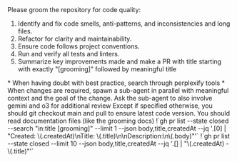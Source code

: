 <instructions>
Please groom the repository for code quality:

1. Identify and fix code smells, anti-patterns, and inconsistencies and long files.
2. Refactor for clarity and maintainability.
3. Ensure code follows project conventions.
4. Run and verify all tests and linters.
5. Summarize key improvements made and make a PR with title starting with exactly "[grooming]" followed by meaningful title
</instructions>

<important>
* When having doubt with best practice, search through perplexify tools
* When changes are required, spawn a sub-agent in parallel with meaningful context and the goal of the change. Ask the sub-agent to also involve gemini and o3 for additional review
</important>

<pre-requirements>
Except if specified otherwise, you should git checkout main and pull to ensure latest code version.
You should read documentation files (like the grooming docs)
</pre-requirements>

<previous-grooming>
!`gh pr list --state closed --search "in:title [grooming]" --limit 1 --json body,title,createdAt --jq '.[0] | "Created: \(.createdAt)\nTitle: \(.title)\n\nDescription:\n\(.body)"'`
</previous-grooming>

<grooming-history>
!`gh pr list --state closed --limit 10 --json body,title,createdAt --jq '.[] | "\(.createdAt) - \(.title)"'`
</grooming-history>
